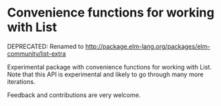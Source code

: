 # Convenience functions for working with List
DEPRECATED: Renamed to http://package.elm-lang.org/packages/elm-community/list-extra

Experimental package with convenience functions for working with List.
Note that this API is experimental and likely to go through many more iterations.

Feedback and contributions are very welcome.


